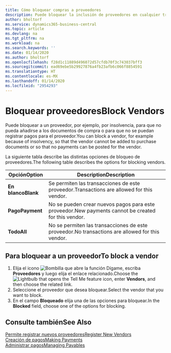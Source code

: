 ```yaml
---
title: Cómo bloquear compras a proveedores
description: Puede bloquear la inclusión de proveedores en cualquier transacción, o simplemente bloquear nuevos pagos a ellos.
author: bholtorf
ms.service: dynamics365-business-central
ms.topic: article
ms.devlang: na
ms.tgt_pltfrm: na
ms.workload: na
ms.search.keywords: ''
ms.date: 01/14/2020
ms.author: bholtorf
ms.openlocfilehash: f28d1c11889d496072d57cfdb70f3c743037bff3
ms.sourcegitcommit: ead69ebe5b29927876a4fb23afb6c066f8854591
ms.translationtype: HT
ms.contentlocale: es-MX
ms.lasthandoff: 01/14/2020
ms.locfileid: "2954293"
---
```

# <a name="block-vendors"></a><span data-ttu-id="195b3-103">Bloquear proveedores</span><span class="sxs-lookup"><span data-stu-id="195b3-103">Block Vendors</span></span>
<span data-ttu-id="195b3-104">Puede bloquear a un proveedor, por ejemplo, por insolvencia, para que no pueda añadirse a los documentos de compra o para que no se puedan registrar pagos para el proveedor.</span><span class="sxs-lookup"><span data-stu-id="195b3-104">You can block a vendor, for example because of insolvency, so that the vendor cannot be added to purchase documents or so that no payments can be posted for the vendor.</span></span>

<span data-ttu-id="195b3-105">La siguiente tabla describe las distintas opciones de bloqueo de proveedores.</span><span class="sxs-lookup"><span data-stu-id="195b3-105">The following table describes the options for blocking vendors.</span></span>  

|<span data-ttu-id="195b3-106">Opción</span><span class="sxs-lookup"><span data-stu-id="195b3-106">Option</span></span>|<span data-ttu-id="195b3-107">Description</span><span class="sxs-lookup"><span data-stu-id="195b3-107">Description</span></span>|  
|--------------------|------------|  
|<span data-ttu-id="195b3-108">**En blanco**</span><span class="sxs-lookup"><span data-stu-id="195b3-108">**Blank**</span></span>|<span data-ttu-id="195b3-109">Se permiten las transacciones de este proveedor.</span><span class="sxs-lookup"><span data-stu-id="195b3-109">Transactions are allowed for this vendor.</span></span>|
|<span data-ttu-id="195b3-110">**Pago**</span><span class="sxs-lookup"><span data-stu-id="195b3-110">**Payment**</span></span>|<span data-ttu-id="195b3-111">No se pueden crear nuevos pagos para este proveedor.</span><span class="sxs-lookup"><span data-stu-id="195b3-111">New payments cannot be created for this vendor.</span></span>|  
|<span data-ttu-id="195b3-112">**Todo**</span><span class="sxs-lookup"><span data-stu-id="195b3-112">**All**</span></span>|<span data-ttu-id="195b3-113">No se permiten las transacciones de este proveedor.</span><span class="sxs-lookup"><span data-stu-id="195b3-113">No transactions are allowed for this vendor.</span></span>|  

## <a name="to-block-a-vendor"></a><span data-ttu-id="195b3-114">Para bloquear a un proveedor</span><span class="sxs-lookup"><span data-stu-id="195b3-114">To block a vendor</span></span>  
1. <span data-ttu-id="195b3-115">Elija el icono ![Bombilla que abre la función Dígame](media/ui-search/search_small.png "Dígame qué desea hacer"), escriba **Proveedores** y luego elija el enlace relacionado.</span><span class="sxs-lookup"><span data-stu-id="195b3-115">Choose the ![Lightbulb that opens the Tell Me feature](media/ui-search/search_small.png "Tell me what you want to do") icon, enter **Vendors**, and then choose the related link.</span></span>
2. <span data-ttu-id="195b3-116">Seleccione el proveedor que desea bloquear.</span><span class="sxs-lookup"><span data-stu-id="195b3-116">Select the vendor that you want to block.</span></span>
3. <span data-ttu-id="195b3-117">En el campo **Bloqueado** elija una de las opciones para bloquear.</span><span class="sxs-lookup"><span data-stu-id="195b3-117">In the **Blocked** field, choose one of the options for blocking.</span></span>

## <a name="see-also"></a><span data-ttu-id="195b3-118">Consulte también</span><span class="sxs-lookup"><span data-stu-id="195b3-118">See Also</span></span>  
[<span data-ttu-id="195b3-119">Permite registrar nuevos proveedores</span><span class="sxs-lookup"><span data-stu-id="195b3-119">Register New Vendors</span></span>](purchasing-how-register-new-vendors.md)  
[<span data-ttu-id="195b3-120">Creación de pagos</span><span class="sxs-lookup"><span data-stu-id="195b3-120">Making Payments</span></span>](payables-make-payments.md)  
[<span data-ttu-id="195b3-121">Administrar pagos</span><span class="sxs-lookup"><span data-stu-id="195b3-121">Managing Payables</span></span>](payables-manage-payables.md)
